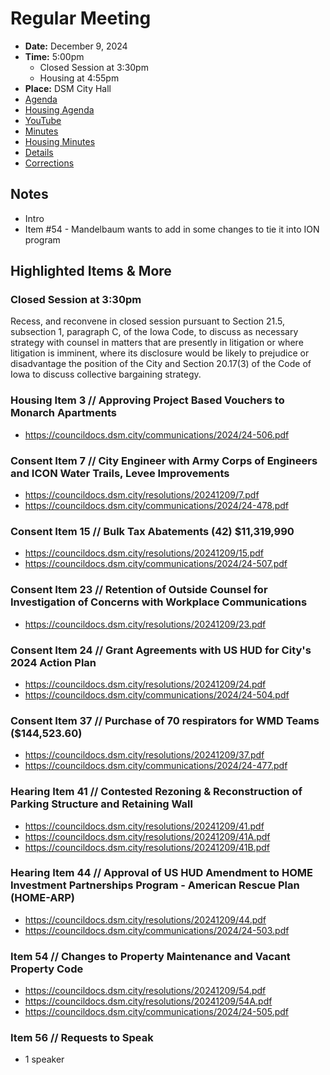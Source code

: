 # Regular Meeting

- **Date:** December 9, 2024
- **Time:** 5:00pm
    - Closed Session at 3:30pm
    - Housing at 4:55pm
- **Place:** DSM City Hall
- [Agenda](https://councildocs.dsm.city/agendas/ag20241209.pdf)
- [Housing Agenda](https://councildocs.dsm.city/agendas/mg20241209.pdf)
- [YouTube](https://youtube.com/live/YixK5T3pU8U?feature=share)
- [Minutes](https://councildocs.dsm.city/minutes/as20241209.pdf)
- [Housing Minutes](https://councildocs.dsm.city/minutes/ms20241209.pdf)
- [Details](https://www.dsm.city/citycouncil_detail_T60_R3026.php)
- [Corrections](https://councildocs.dsm.city/corrections/20241209%20cap.pdf)

## Notes

- Intro
- Item #54 - Mandelbaum wants to add in some changes to tie it into ION program

## Highlighted Items & More

### Closed Session at 3:30pm

Recess, and reconvene in closed session pursuant to Section 21.5, subsection 1,
paragraph C, of the Iowa Code, to discuss as necessary strategy with counsel in
matters that are presently in litigation or where litigation is imminent, where its
disclosure would be likely to prejudice or disadvantage the position of the City and
Section 20.17(3) of the Code of Iowa to discuss collective bargaining strategy.

### Housing Item 3 // Approving Project Based Vouchers to Monarch Apartments

- https://councildocs.dsm.city/communications/2024/24-506.pdf

### Consent Item 7 // City Engineer with Army Corps of Engineers and ICON Water Trails, Levee Improvements

- https://councildocs.dsm.city/resolutions/20241209/7.pdf
- https://councildocs.dsm.city/communications/2024/24-478.pdf

### Consent Item 15 // Bulk Tax Abatements (42) $11,319,990

- https://councildocs.dsm.city/resolutions/20241209/15.pdf
- https://councildocs.dsm.city/communications/2024/24-507.pdf

### Consent Item 23 // Retention of Outside Counsel for Investigation of Concerns with Workplace Communications

- https://councildocs.dsm.city/resolutions/20241209/23.pdf

### Consent Item 24 // Grant Agreements with US HUD for City's 2024 Action Plan

- https://councildocs.dsm.city/resolutions/20241209/24.pdf
- https://councildocs.dsm.city/communications/2024/24-504.pdf

### Consent Item 37 // Purchase of 70 respirators for WMD Teams ($144,523.60)

- https://councildocs.dsm.city/resolutions/20241209/37.pdf
- https://councildocs.dsm.city/communications/2024/24-477.pdf

### Hearing Item 41 // Contested Rezoning & Reconstruction of Parking Structure and Retaining Wall

- https://councildocs.dsm.city/resolutions/20241209/41.pdf
- https://councildocs.dsm.city/resolutions/20241209/41A.pdf
- https://councildocs.dsm.city/resolutions/20241209/41B.pdf

### Hearing Item 44 // Approval of US HUD Amendment to HOME Investment Partnerships Program - American Rescue Plan (HOME-ARP)

- https://councildocs.dsm.city/resolutions/20241209/44.pdf
- https://councildocs.dsm.city/communications/2024/24-503.pdf

### Item 54 // Changes to Property Maintenance and Vacant Property Code

- https://councildocs.dsm.city/resolutions/20241209/54.pdf
- https://councildocs.dsm.city/resolutions/20241209/54A.pdf
- https://councildocs.dsm.city/communications/2024/24-505.pdf

### Item 56 // Requests to Speak

- 1 speaker
